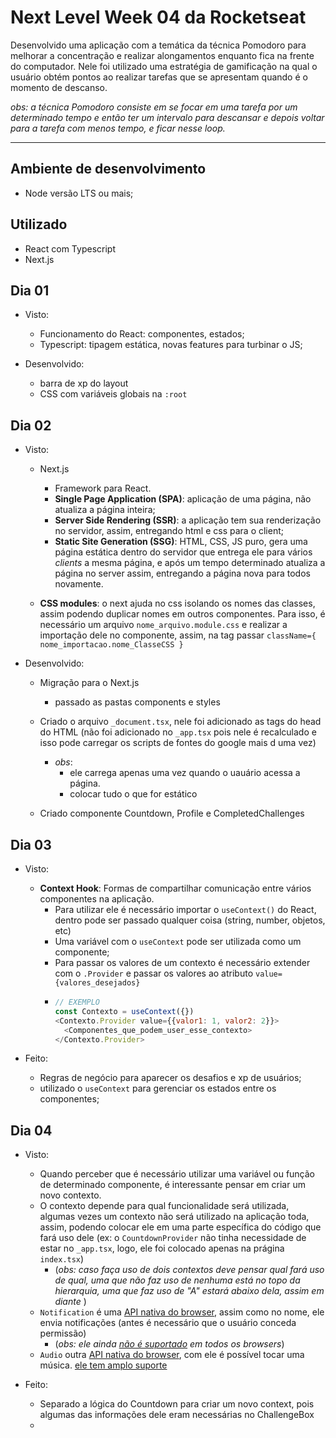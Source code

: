 # Next Level Week 04 da Rocketseat

Desenvolvido uma aplicação com a temática da técnica Pomodoro para melhorar a concentração e realizar alongamentos enquanto fica na frente do computador. Nele foi utilizado uma estratégia de gamificação na qual o usuário obtém pontos ao realizar tarefas que se apresentam quando é o momento de descanso. 

*obs: a técnica Pomodoro consiste em se focar em uma tarefa por um determinado tempo e então ter um intervalo para descansar e depois voltar para a tarefa com menos tempo, e ficar nesse loop.*

---

## Ambiente de desenvolvimento

- Node versão LTS ou mais;

## Utilizado

- React com Typescript
- Next.js

## Dia 01

- Visto: 
  - Funcionamento do React: componentes, estados;
  - Typescript: tipagem estática, novas features para turbinar o JS;

- Desenvolvido: 
  - barra de xp do layout
  - CSS com variáveis globais na `:root`

## Dia 02

- Visto: 
  - Next.js
    - Framework para React.
    - **Single Page Application (SPA)**: aplicação de uma página, não atualiza a página inteira;
    - **Server Side Rendering (SSR)**: a aplicação tem sua renderização no servidor, assim, entregando html e css para o client;
    - **Static Site Generation (SSG)**: HTML, CSS, JS puro, gera uma página estática dentro do servidor que entrega ele para vários *clients* a mesma página, e após um tempo determinado atualiza a página no server assim, entregando a página nova para todos novamente.

  - **CSS modules**: o next ajuda no css isolando os nomes das classes, assim podendo duplicar nomes em outros componentes. Para isso, é necessário um arquivo `nome_arquivo.module.css` e realizar a importação dele no componente, assim, na tag passar `className={ nome_importacao.nome_ClasseCSS }` 

- Desenvolvido: 
  - Migração para o Next.js
    - passado as pastas components e styles

  - Criado o arquivo `_document.tsx`, nele foi adicionado as tags do head do HTML (não foi adicionado no `_app.tsx` pois nele é recalculado e isso pode carregar os scripts de fontes do google mais d uma vez)
    - *obs*: 
      - ele carrega apenas uma vez quando o uauário acessa a página.
      - colocar tudo o que for estático
  
  - Criado componente Countdown, Profile e CompletedChallenges

## Dia 03
  - Visto:
    - **Context Hook**: Formas de compartilhar comunicação entre vários componentes na aplicação.
      - Para utilizar ele é necessário importar o `useContext()` do React, dentro pode ser passado qualquer coisa (string, number, objetos, etc)
      - Uma variável com o `useContext` pode ser utilizada como um componente;
      - Para passar os valores de um contexto é necessário extender com o `.Provider` e passar os valores ao atributo `value={valores_desejados}`
      - ```JavaScript
        // EXEMPLO
        const Contexto = useContext({})
        <Contexto.Provider value={{valor1: 1, valor2: 2}}>
          <Componentes_que_podem_user_esse_contexto>
        </Contexto.Provider>
        ```

  - Feito:
    - Regras de negócio para aparecer os desafios e xp de usuários;
    - utilizado o `useContext` para gerenciar os estados entre os componentes;

## Dia 04
  - Visto:
    - Quando perceber que é necessário utilizar uma variável ou função de determinado componente, é interessante pensar em criar um novo contexto.
    - O contexto depende para qual funcionalidade será utilizada, algumas vezes um contexto não será utilizado na aplicação toda, assim, podendo colocar ele em uma parte específica do código que fará uso dele (ex: o `CountdownProvider` não tinha necessidade de estar no `_app.tsx`, logo, ele foi colocado apenas na prágina `index.tsx`)
      - (*obs: caso faça uso de dois contextos deve pensar qual fará uso de qual, uma que não faz uso de nenhuma está no topo da hierarquia, uma que faz uso de "A" estará abaixo dela, assim em diante* ) 
    - `Notification` é uma [API nativa do browser](https://developer.mozilla.org/pt-BR/docs/Web/API/notificacoes), assim como no nome, ele envia notificações (antes é necessário que o usuário conceda permissão)
      - (*obs: ele ainda [não é suportado](https://caniuse.com/mdn-api_notification) em todos os browsers*)
    - `Audio` outra [API nativa do browser](https://developer.mozilla.org/en-US/docs/Web/API/HTMLAudioElement/Audio), com ele é possível tocar uma música. [ele tem amplo suporte](https://caniuse.com/mdn-api_htmlaudioelement_audio)


  - Feito:
    - Separado a lógica do Countdown para criar um novo context, pois algumas das informações dele eram necessárias no ChallengeBox
    - 